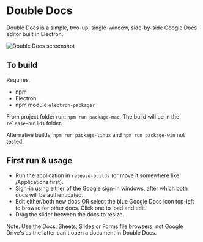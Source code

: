 # Double Docs

Double Docs is a simple, two-up, single-window, side-by-side Google Docs editor built in Electron.

![Double Docs screenshot](https://mrussell.co.uk/projects/double-docs-screenshot.png)

## To build

Requires,
* npm
* Electron
* npm module `electron-packager`

From project folder run: `npm run package-mac`. The build will be in the `release-builds` folder.

Alternative builds, `npm run package-linux` and `npm run package-win` not tested.

## First run & usage

* Run the application in `release-builds` (or move it somewhere like /Applications first).
* Sign-in using either of the Google sign-in windows, after which both docs will be authenticated.
* Edit either/both new docs OR select the blue Google Docs icon top-left to browse for other docs. Click one to load and edit.
* Drag the slider between the docs to resize.

Note. Use the Docs, Sheets, Slides or Forms file browsers, not Google Drive's as the latter can't open a document in Double Docs.